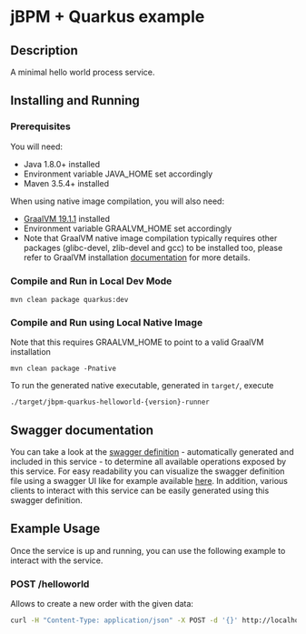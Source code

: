 # jBPM + Quarkus example

## Description

A minimal hello world process service.

## Installing and Running

### Prerequisites
 
You will need:
  - Java 1.8.0+ installed 
  - Environment variable JAVA_HOME set accordingly
  - Maven 3.5.4+ installed

When using native image compilation, you will also need: 
  - [GraalVM 19.1.1](https://github.com/oracle/graal/releases/tag/vm-19.1.1) installed 
  - Environment variable GRAALVM_HOME set accordingly
  - Note that GraalVM native image compilation typically requires other packages (glibc-devel, zlib-devel and gcc) to be installed too, please refer to GraalVM installation [documentation](https://www.graalvm.org/docs/reference-manual/aot-compilation/#prerequisites) for more details.

### Compile and Run in Local Dev Mode

```
mvn clean package quarkus:dev    
```

### Compile and Run using Local Native Image
Note that this requires GRAALVM_HOME to point to a valid GraalVM installation

```
mvn clean package -Pnative
```
  
To run the generated native executable, generated in `target/`, execute

```
./target/jbpm-quarkus-helloworld-{version}-runner
```

## Swagger documentation

You can take a look at the [swagger definition](http://localhost:8080/docs/swagger.json) - automatically generated and included in this service - to determine all available operations exposed by this service.  For easy readability you can visualize the swagger definition file using a swagger UI like for example available [here](https://editor.swagger.io). In addition, various clients to interact with this service can be easily generated using this swagger definition.

## Example Usage

Once the service is up and running, you can use the following example to interact with the service.

### POST /helloworld

Allows to create a new order with the given data:

```sh
curl -H "Content-Type: application/json" -X POST -d '{}' http://localhost:8080/helloworld
```